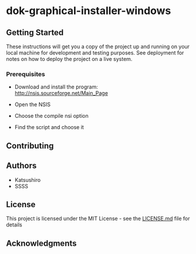 # dok-graphical-installer-windows

## Getting Started

These instructions will get you a copy of the project up and running on your local machine for development and testing purposes. See deployment for notes on how to deploy the project on a live system.

### Prerequisites

* Download and install the program:
http://nsis.sourceforge.net/Main_Page

* Open the NSIS

* Choose the compile nsi option

* Find the script and choose it

### 

## Contributing

## Authors

- Katsushiro
- SSSS

## License

This project is licensed under the MIT License - see the [LICENSE.md](LICENSE.md) file for details

## Acknowledgments

